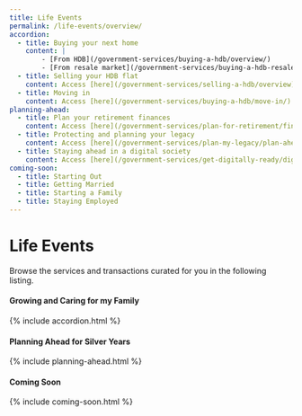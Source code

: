 ```yaml
---
title: Life Events
permalink: /life-events/overview/
accordion:
  - title: Buying your next home
    content: |
        - [From HDB](/government-services/buying-a-hdb/overview/)
        - [From resale market](/government-services/buying-a-hdb-resale/overview/)
  - title: Selling your HDB flat
    content: Access [here](/government-services/selling-a-hdb/overview)
  - title: Moving in
    content: Access [here](/government-services/buying-a-hdb/move-in/)
planning-ahead:
  - title: Plan your retirement finances
    content: Access [here](/government-services/plan-for-retirement/finances/)
  - title: Protecting and planning your legacy
    content: Access [here](/government-services/plan-my-legacy/plan-ahead/)
  - title: Staying ahead in a digital society
    content: Access [here](/government-services/get-digitally-ready/digital-access/)
coming-soon:
  - title: Starting Out
  - title: Getting Married
  - title: Starting a Family
  - title: Staying Employed
---
```


# Life Events 

Browse the services and transactions curated for you in the following listing.

#### Growing and Caring for my Family
{% include accordion.html %}

#### Planning Ahead for Silver Years
{% include planning-ahead.html %}

#### Coming Soon
{% include coming-soon.html %}
